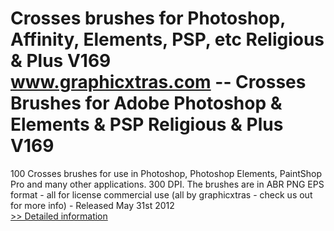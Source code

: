 # Crosses brushes for Photoshop, Affinity, Elements, PSP, etc Religious & Plus V169<br />www.graphicxtras.com -- Crosses Brushes for Adobe Photoshop & Elements & PSP Religious & Plus V169

100 Crosses brushes for use in Photoshop, Photoshop Elements, PaintShop Pro and many other applications. 300 DPI. The brushes are in ABR PNG EPS format - all for license commercial use (all by graphicxtras - check us out for more info) - Released May 31st 2012<br />[>> Detailed information](https://secure.shareit.com/shareit/product.html?productid=300527719&affiliateid=200057808)